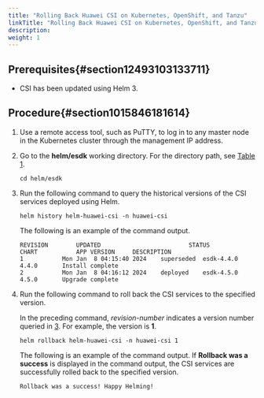 ```yaml
---
title: "Rolling Back Huawei CSI on Kubernetes, OpenShift, and Tanzu"
linkTitle: "Rolling Back Huawei CSI on Kubernetes, OpenShift, and Tanzu"
description: 
weight: 1
---
```


## Prerequisites{#section12493103133711}

-   CSI has been updated using Helm 3.

## Procedure{#section1015846181614}

1.  Use a remote access tool, such as PuTTY, to log in to any master node in the Kubernetes cluster through the management IP address.
2.  Go to the  **helm/esdk**  working directory. For the directory path, see  [Table 1](/docs/installation-and-deployment/installation-preparations/downloading-the-huawei-csi-software-package#en-us_topic_0150885197_table17200162435412).

    ```
    cd helm/esdk
    ```

3.  <a name="li92161141175717"></a>Run the following command to query the historical versions of the CSI services deployed using Helm.

    ```
    helm history helm-huawei-csi -n huawei-csi 
    ```

    The following is an example of the command output.

    ```
    REVISION        UPDATED                         STATUS          CHART           APP VERSION     DESCRIPTION     
    1       	Mon Jan  8 04:15:40 2024	superseded	esdk-4.4.0	4.4.0      	Install complete
    2       	Mon Jan  8 04:16:12 2024	deployed  	esdk-4.5.0	4.5.0      	Upgrade complete
    ```

4.  Run the following command to roll back the CSI services to the specified version.

    In the preceding command,  _revision-number_  indicates a version number queried in  [3](#li92161141175717). For example, the version is  **1**.

    ```
    helm rollback helm-huawei-csi -n huawei-csi 1
    ```

    The following is an example of the command output. If  **Rollback was a success**  is displayed in the command output, the CSI services are successfully rolled back to the specified version.

    ```
    Rollback was a success! Happy Helming!
    ```

